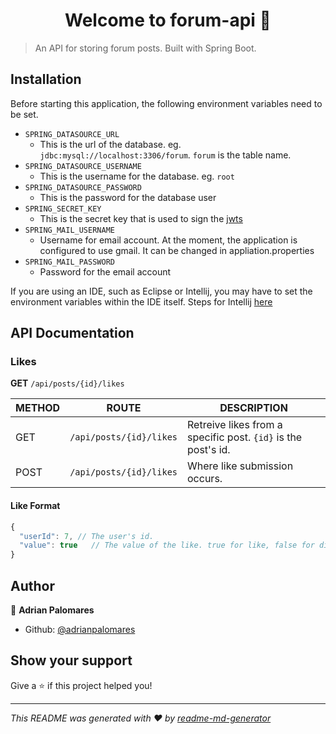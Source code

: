 <h1 align="center">Welcome to forum-api 👋</h1>
<p>
</p>

> An API for storing forum posts. Built with Spring Boot.

## Installation

Before starting this application, the following environment variables need to be set.

- `SPRING_DATASOURCE_URL`
    - This is the url of the database. eg. `jdbc:mysql://localhost:3306/forum`. `forum` is the table name.
- `SPRING_DATASOURCE_USERNAME`
    - This is the username for the database. eg. `root`
- `SPRING_DATASOURCE_PASSWORD`
    - This is the password for the database user
- `SPRING_SECRET_KEY`
    - This is the secret key that is used to sign the [jwts](https://jwt.io/introduction)
- `SPRING_MAIL_USERNAME`
    - Username for email account. At the moment, the application is configured to use gmail. It can be changed in appliation.properties
- `SPRING_MAIL_PASSWORD`
    - Password for the email account


If you are using an IDE, such as Eclipse or Intellij, you may have to set the environment variables within the IDE
itself. Steps for
Intellij [here](https://www.jetbrains.com/help/objc/add-environment-variables-and-program-arguments.html#add-environment-variables)

## API Documentation

### Likes

**GET** `/api/posts/{id}/likes`

| METHOD      | ROUTE       | DESCRIPTION |
| ----------- | ----------- | ----------- |
| GET      | `/api/posts/{id}/likes`      | Retreive likes from a specific post. `{id}` is the post's id.
| POST   | `/api/posts/{id}/likes`       |  Where like submission occurs.

#### Like Format

```javascript
{
  "userId": 7, // The user's id.
  "value": true   // The value of the like. true for like, false for dislike
}
```

## Author

👤 **Adrian Palomares**

* Github: [@adrianpalomares](https://github.com/adrianpalomares)

## Show your support

Give a ⭐️ if this project helped you!

***
_This README was generated with ❤️ by [readme-md-generator](https://github.com/kefranabg/readme-md-generator)_

